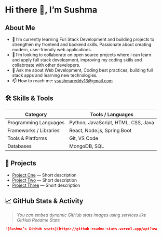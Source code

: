 # Hi there 👋, I’m **Sushma**

## About Me
- 🌱 I’m currently learning Full Stack Development and building projects to strengthen my frontend and backend skills. Passionate about creating modern, user-friendly web applications.
- 👯 I’m looking to collaborate on open source projects where i can learn and apply full stack development, improving my coding skills and collabroate with other developers.
- 💬 Ask me about Web Development, Coding best practices, building full stack apps and learning new technologies.
- 📫 How to reach me: ysushmareddy13@gmail.com

## 🛠️ Skills & Tools

| Category | Tools / Languages |
|---|---|
| Programming Languages | Python, JavaScript, HTML, CSS, Java |
| Frameworks / Libraries | React, Node.js, Spring Boot |
| Tools & Platforms | Git, VS Code |
| Databases | MongoDB, SQL |

## 📂 Projects

- [Project One](link) — Short description  
- [Project Two](link) — Short description  
- [Project Three](link) — Short description  

## 📈 GitHub Stats & Activity

> *You can embed dynamic GitHub stats images using services like GitHub Readme Stats*

```md
![Sushma’s GitHub stats](https://github-readme-stats.vercel.app/api?username=sushmasaa&show_icons=true&theme=radical)
